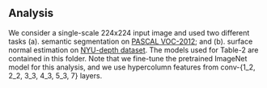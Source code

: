 ## Analysis

We consider a single-scale 224x224 input image and used two different tasks (a). semantic segmentation on [PASCAL VOC-2012](http://host.robots.ox.ac.uk/pascal/VOC/index.html); and (b). surface normal estimation on [NYU-depth dataset](http://cs.nyu.edu/~silberman/datasets/nyu_depth_v2.html). The models used for Table-2 are contained in this folder. Note that we fine-tune the pretrained ImageNet model for this analysis, and we use hypercolumn features from conv-{1_2, 2_2, 3_3, 4_3, 5_3, 7} layers.


